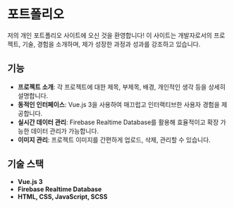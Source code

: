 # 포트폴리오

저의 개인 포트폴리오 사이트에 오신 것을 환영합니다! 이 사이트는 개발자로서의 프로젝트, 기술, 경험을 소개하며, 제가 성장한 과정과 성과를 강조하고 있습니다.

## 기능
- **프로젝트 소개**: 각 프로젝트에 대한 제목, 부제목, 배경, 개인적인 생각 등을 상세히 설명합니다.
- **동적인 인터페이스**: Vue.js 3을 사용하여 매끄럽고 인터랙티브한 사용자 경험을 제공합니다.
- **실시간 데이터 관리**: Firebase Realtime Database를 활용해 효율적이고 확장 가능한 데이터 관리가 가능합니다.
- **이미지 관리**: 프로젝트 이미지를 간편하게 업로드, 삭제, 관리할 수 있습니다.

## 기술 스택
- **Vue.js 3**
- **Firebase Realtime Database**
- **HTML, CSS, JavaScript, SCSS**
